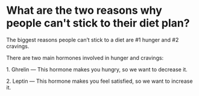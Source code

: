 # What are the two reasons why people can't stick to their diet plan?

The biggest reasons people can’t stick to a diet are #1 hunger and #2 cravings. 

There are two main hormones involved in hunger and cravings:

1\. Ghrelin — This hormone makes you hungry, so we want to decrease it. 

2\. Leptin — This hormone makes you feel satisfied, so we want to increase it.